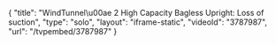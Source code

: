 {
    "title": "WindTunnel\u00ae 2 High Capacity Bagless Upright: Loss of suction",
    "type": "solo",
    "layout": "iframe-static",
    "videoId": "3787987",
    "url": "\/tvpembed\/3787987"
}